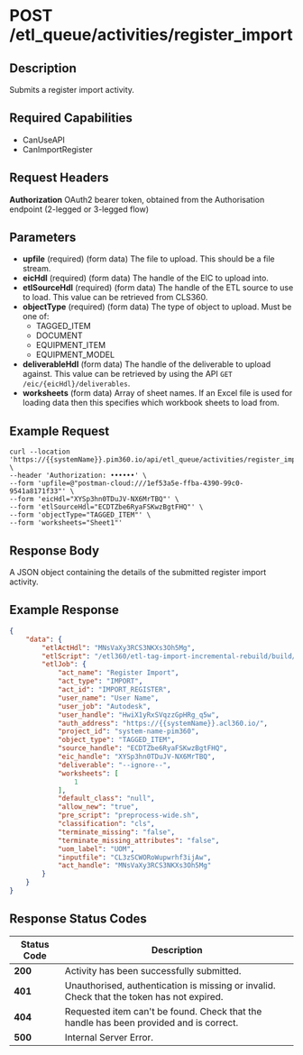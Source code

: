 # POST /etl_queue/activities/register_import

## Description
Submits a register import activity.

## Required Capabilities
* CanUseAPI
* CanImportRegister

## Request Headers

**Authorization** OAuth2 bearer token, obtained from the Authorisation endpoint (2-legged or 3-legged flow)

## Parameters
* **upfile** (required) (form data) The file to upload. This should be a file stream.
* **eicHdl** (required) (form data) The handle of the EIC to upload into.
* **etlSourceHdl** (required) (form data) The handle of the ETL source to use to load. This value can be retrieved from CLS360.
* **objectType** (required) (form data) The type of object to upload. Must be one of:
    * TAGGED_ITEM
    * DOCUMENT
    * EQUIPMENT_ITEM
    * EQUIPMENT_MODEL
* **deliverableHdl** (form data) The handle of the deliverable to upload against. This value can be retrieved by using the API `GET /eic/{eicHdl}/deliverables`.
* **worksheets** (form data) Array of sheet names. If an Excel file is used for loading data then this specifies which workbook sheets to load from.

## Example Request
```
curl --location 'https://{{systemName}}.pim360.io/api/etl_queue/activities/register_import' \
--header 'Authorization: ••••••' \
--form 'upfile=@"postman-cloud:///1ef53a5e-ffba-4390-99c0-9541a8171f33"' \
--form 'eicHdl="XYSp3hn0TDuJV-NX6MrTBQ"' \
--form 'etlSourceHdl="ECDTZbe6RyaFSKwzBgtFHQ"' \
--form 'objectType="TAGGED_ITEM"' \
--form 'worksheets="Sheet1"'
```

## Response Body
A JSON object containing the details of the submitted register import activity.

## Example Response
```JSON
{
    "data": {
        "etlActHdl": "MNsVaXy3RCS3NKXs3Oh5Mg",
        "etlScript": "/etl360/etl-tag-import-incremental-rebuild/build/etl-tag-import-incremental-rebuild.js",
        "etlJob": {
            "act_name": "Register Import",
            "act_type": "IMPORT",
            "act_id": "IMPORT_REGISTER",
            "user_name": "User Name",
            "user_job": "Autodesk",
            "user_handle": "HwiX1yRxSVqzzGpHRg_q5w",
            "auth_address": "https://{{systemName}}.acl360.io/",
            "project_id": "system-name-pim360",
            "object_type": "TAGGED_ITEM",
            "source_handle": "ECDTZbe6RyaFSKwzBgtFHQ",
            "eic_handle": "XYSp3hn0TDuJV-NX6MrTBQ",
            "deliverable": "--ignore--",
            "worksheets": [
                1
            ],
            "default_class": "null",
            "allow_new": "true",
            "pre_script": "preprocess-wide.sh",
            "classification": "cls",
            "terminate_missing": "false",
            "terminate_missing_attributes": "false",
            "uom_label": "UOM",
            "inputfile": "CL3zSCWORoWupwrhf3ijAw",
            "act_handle": "MNsVaXy3RCS3NKXs3Oh5Mg"
        }
    }
}
```

## Response Status Codes
| Status Code | Description |
| -------- | ------- |
|**200** |Activity has been successfully submitted.|
|**401** |Unauthorised, authentication is missing or invalid. Check that the token has not expired.|
|**404** |Requested item can't be found. Check that the handle has been provided and is correct.|
|**500** |Internal Server Error.|



